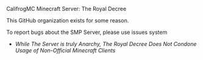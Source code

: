 CalifrogMC Minecraft Server: The Royal Decree

This GitHub organization exists for some reason.

To report bugs about the SMP Server, please use issues  system

* *While The Server is truly Anarchy, The Royal Decree Does Not Condone Usage of Non-Official Minecraft Clients*
